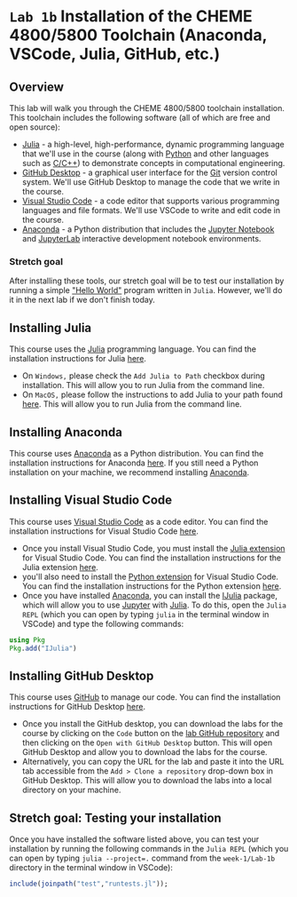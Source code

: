 # `Lab 1b` Installation of the CHEME 4800/5800 Toolchain (Anaconda, VSCode, Julia, GitHub, etc.)

## Overview
This lab will walk you through the CHEME 4800/5800 toolchain installation. This toolchain includes the following software (all of which are free and open source):

* [Julia](https://julialang.org) - a high-level, high-performance, dynamic programming language that we'll use in the course (along with [Python](https://www.python.org) and other languages such as [C/C++]()) to demonstrate  concepts in computational engineering.
* [GitHub Desktop](https://desktop.github.com) - a graphical user interface for the [Git](https://git-scm.com) version control system. We'll use GitHub Desktop to manage the code that we write in the course.
* [Visual Studio Code](https://code.visualstudio.com) - a code editor that supports various programming languages and file formats. We'll use VSCode to write and edit code in the course.
* [Anaconda](https://www.anaconda.com/products/individual) - a Python distribution that includes the [Jupyter Notebook](https://jupyter.org) and [JupyterLab](https://jupyterlab.readthedocs.io/en/stable/) interactive development notebook environments.

### Stretch goal
After installing these tools, our stretch goal will be to test our installation by running a simple ["Hello World"](https://en.wikipedia.org/wiki/%22Hello,_World!%22_program) program written in `Julia`. However, we'll do it in the next lab if we don't finish today.


## Installing Julia
This course uses the [Julia](https://julialang.org) programming language. You can find the installation instructions for Julia [here](https://julialang.org/downloads/). 
* On `Windows,` please check the `Add Julia to Path` checkbox during installation. This will allow you to run Julia from the command line.
* On `MacOS,` please follow the instructions to add Julia to your path found [here](https://julialang.org/downloads/platform/#macos). This will allow you to run Julia from the command line.

## Installing Anaconda
This course uses [Anaconda](https://www.anaconda.com/products/individual) as a Python distribution. You can find the installation instructions for Anaconda [here](https://docs.anaconda.com/anaconda/install/). If you still need a Python installation on your machine, we recommend installing [Anaconda](https://www.anaconda.com/products/individual).  

## Installing Visual Studio Code
This course uses [Visual Studio Code](https://code.visualstudio.com) as a code editor. You can find the installation instructions for Visual Studio Code [here](https://code.visualstudio.com/download). 
* Once you install Visual Studio Code, you must install the [Julia extension](https://www.julia-vscode.org) for Visual Studio Code. You can find the installation instructions for the Julia extension [here](https://www.julia-vscode.org/docs/stable/gettingstarted/).
* you'll also need to install the [Python extension](https://marketplace.visualstudio.com/items?itemName=ms-python.python) for Visual Studio Code. You can find the installation instructions for the Python extension [here](https://code.visualstudio.com/docs/languages/python).
* Once you have installed [Anaconda](https://www.anaconda.com/products/individual), you can install the [IJulia](https://github.com/JuliaLang/IJulia.jl) package, which will allow you to use [Jupyter](https://jupyter.org) with [Julia](https://julialang.org). To do this, open the `Julia REPL` (which you can open by typing `julia` in the terminal window in VSCode) and type the following commands:

```julia
using Pkg
Pkg.add("IJulia")
```

## Installing GitHub Desktop
This course uses [GitHub](https://github.com) to manage our code. You can find the installation instructions for GitHub Desktop [here](https://desktop.github.com). 
* Once you install the GitHub desktop, you can download the labs for the course by clicking on the `Code` button on the [lab GitHub repository](https://github.com/varnerlab/CHEME-4800-5800-Labs-AY-2024.git) and then clicking on the `Open with GitHub Desktop` button. This will open GitHub Desktop and allow you to download the labs for the course.
* Alternatively, you can copy the URL for the lab and paste it into the URL tab accessible from the `Add > Clone a repository` drop-down box in GitHub Desktop. This will allow you to download the labs into a local directory on your machine.

## Stretch goal: Testing your installation
Once you have installed the software listed above, you can test your installation by running the following commands in the `Julia REPL` (which you can open by typing `julia --project=.` command from the `week-1/Lab-1b` directory in the terminal window in VSCode):

```julia
include(joinpath("test","runtests.jl"));
```
